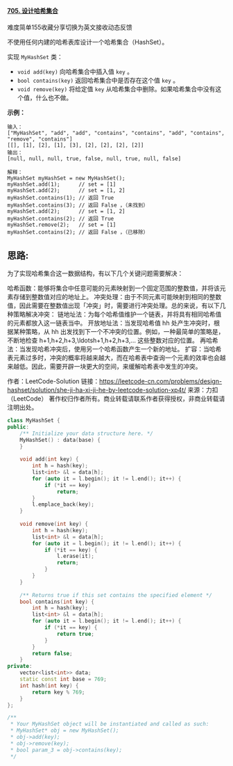 #### [705. 设计哈希集合](https://leetcode-cn.com/problems/design-hashset/)

难度简单155收藏分享切换为英文接收动态反馈

不使用任何内建的哈希表库设计一个哈希集合（HashSet）。

实现 `MyHashSet` 类：

- `void add(key)` 向哈希集合中插入值 `key` 。
- `bool contains(key)` 返回哈希集合中是否存在这个值 `key` 。
- `void remove(key)` 将给定值 `key` 从哈希集合中删除。如果哈希集合中没有这个值，什么也不做。

**示例：**

```
输入：
["MyHashSet", "add", "add", "contains", "contains", "add", "contains", "remove", "contains"]
[[], [1], [2], [1], [3], [2], [2], [2], [2]]
输出：
[null, null, null, true, false, null, true, null, false]

解释：
MyHashSet myHashSet = new MyHashSet();
myHashSet.add(1);      // set = [1]
myHashSet.add(2);      // set = [1, 2]
myHashSet.contains(1); // 返回 True
myHashSet.contains(3); // 返回 False ，（未找到）
myHashSet.add(2);      // set = [1, 2]
myHashSet.contains(2); // 返回 True
myHashSet.remove(2);   // set = [1]
myHashSet.contains(2); // 返回 False ，（已移除）
```



## 思路:

为了实现哈希集合这一数据结构，有以下几个关键问题需要解决：

哈希函数：能够将集合中任意可能的元素映射到一个固定范围的整数值，并将该元素存储到整数值对应的地址上。
冲突处理：由于不同元素可能映射到相同的整数值，因此需要在整数值出现「冲突」时，需要进行冲突处理。总的来说，有以下几种策略解决冲突：
链地址法：为每个哈希值维护一个链表，并将具有相同哈希值的元素都放入这一链表当中。
开放地址法：当发现哈希值 hh 处产生冲突时，根据某种策略，从 hh 出发找到下一个不冲突的位置。例如，一种最简单的策略是，不断地检查 h+1,h+2,h+3,\ldotsh+1,h+2,h+3,… 这些整数对应的位置。
再哈希法：当发现哈希冲突后，使用另一个哈希函数产生一个新的地址。
扩容：当哈希表元素过多时，冲突的概率将越来越大，而在哈希表中查询一个元素的效率也会越来越低。因此，需要开辟一块更大的空间，来缓解哈希表中发生的冲突。

作者：LeetCode-Solution
链接：https://leetcode-cn.com/problems/design-hashset/solution/she-ji-ha-xi-ji-he-by-leetcode-solution-xp4t/
来源：力扣（LeetCode）
著作权归作者所有。商业转载请联系作者获得授权，非商业转载请注明出处。

```cpp
class MyHashSet {
public:
    /** Initialize your data structure here. */
    MyHashSet() : data(base) {
    }
    
    void add(int key) {
        int h = hash(key);
        list<int> &l = data[h];
        for (auto it = l.begin(); it != l.end(); it++) {
            if (*it == key)
                return;
        }
        l.emplace_back(key);
    }
    
    void remove(int key) {
        int h = hash(key);
        list<int> &l = data[h];
        for (auto it = l.begin(); it != l.end(); it++) {
            if (*it == key) {
                l.erase(it);
                return;
            }
        }
    }
    
    /** Returns true if this set contains the specified element */
    bool contains(int key) {
        int h = hash(key);
        list<int> &l = data[h];
        for (auto it = l.begin(); it != l.end(); it++) {
            if (*it == key) {
                return true;
            }
        }
        return false;
    }
private:
    vector<list<int>> data;
    static const int base = 769;
    int hash(int key) {
        return key % 769;
    }
};

/**
 * Your MyHashSet object will be instantiated and called as such:
 * MyHashSet* obj = new MyHashSet();
 * obj->add(key);
 * obj->remove(key);
 * bool param_3 = obj->contains(key);
 */
```

